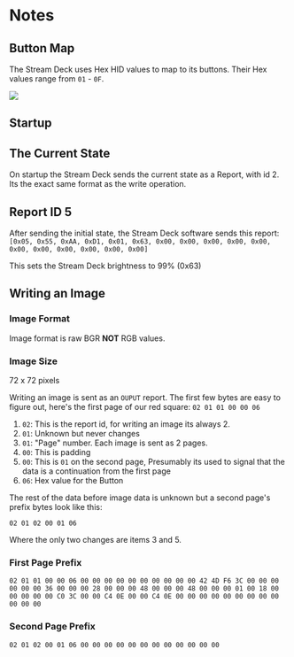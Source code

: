 # Notes

## Button Map

The Stream Deck uses Hex HID values to map to its buttons. Their Hex values range from `01` - `0F`.

![](media/hid_buttons.png)

## Startup

## The Current State

On startup the Stream Deck sends the current state as a Report, with id 2. Its the exact same format as the write operation.

## Report ID 5

After sending the initial state, the Stream Deck software sends this report: `[0x05, 0x55, 0xAA, 0xD1, 0x01, 0x63, 0x00, 0x00, 0x00, 0x00, 0x00, 0x00, 0x00, 0x00, 0x00, 0x00, 0x00]`

This sets the Stream Deck brightness to 99% (0x63)

## Writing an Image

### Image Format

Image format is raw BGR **NOT** RGB values.

### Image Size

72 x 72 pixels

Writing an image is sent as an `OUPUT` report. The first few bytes are easy to figure out, here's the first page of our red square:
`02 01 01 00 00 06`

1. `02`: This is the report id, for writing an image its always 2.
1. `01`: Unknown but never changes
1. `01`: "Page" number. Each image is sent as 2 pages.
1. `00`: This is padding
1. `00`: This is `01` on the second page, Presumably its used to signal that the data is a continuation from the first page
1. `06`: Hex value for the Button

The rest of the data before image data is unknown but a second page's prefix bytes look like this:

`02 01 02 00 01 06`

Where the only two changes are items 3 and 5.

### First Page Prefix

```
02 01 01 00 00 06 00 00 00 00 00 00 00 00 00 00 42 4D F6 3C 00 00 00 00 00 00 36 00 00 00 28 00 00 00 48 00 00 00 48 00 00 00 01 00 18 00 00 00 00 00 C0 3C 00 00 C4 0E 00 00 C4 0E 00 00 00 00 00 00 00 00 00 00 00 00
```

### Second Page Prefix
`02 01 02 00 01 06 00 00 00 00 00 00 00 00 00 00 00 00`
